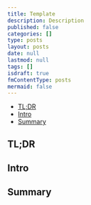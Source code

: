 ```yaml
---
title: Template
description: Description
published: false
categories: []
type: posts
layout: posts
date: null
lastmod: null
tags: []
isdraft: true
fmContentType: posts
mermaid: false
---
```


<!--- cSpell:disable --->
* [TL;DR](#tldr)
* [Intro](#intro)
* [Summary](#summary)
<!--- cSpell:enable --->

## TL;DR

## Intro

## Summary
